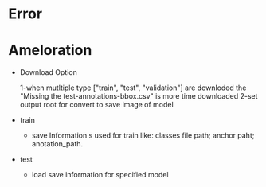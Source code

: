 # Error

# Ameloration

- Download Option
    
    1-when mutltiple type ["train", "test", "validation"] are downloded the "Missing the test-annotations-bbox.csv" is more time downloaded
    2-set output root for convert to save image of model
    
- train

    - save  Information s used for train like: classes file path; anchor paht; anotation_path.

- test
    - load save information for specified model
